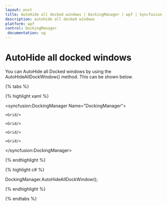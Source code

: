 ```yaml
---
layout: post
title: AutoHide all docked windows | DockingManager | wpf | Syncfusion
description: autohide all docked windows
platform: wpf
control: DockingManager
 documentation: ug
---
```


# AutoHide all docked windows

You can AutoHide all Docked windows by using the AutoHideAllDockWindow() method. This can be shown below.

{% tabs %}

{% highlight xaml %}

<syncfusion:DockingManager Name="DockingManager">    

	<Grid/>    
	
	<Grid/>    
	
	<Grid/>    
	
	<Grid/>  
	
</syncfusion:DockingManager>

{% endhighlight  %}

{% highlight c# %}

DockingManager.AutoHideAllDockWindow();

{% endhighlight  %}

{% endtabs %}